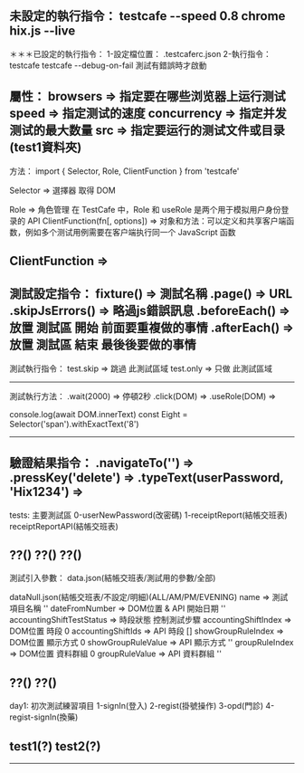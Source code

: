 未設定的執行指令：
testcafe --speed 0.8 chrome hix.js --live
-------------------------------------------------------------------------------
＊＊＊已設定的執行指令：
1-設定檔位置：
.testcaferc.json
2-執行指令：
testcafe
testcafe --debug-on-fail 測試有錯誤時才啟動

屬性：
browsers => 指定要在哪些浏览器上运行测试
speed => 指定测试的速度
concurrency => 指定并发测试的最大数量
src => 指定要运行的测试文件或目录(test1資料夾)
-------------------------------------------------------------------------------
方法：
import { Selector, Role, ClientFunction } from 'testcafe'

Selector  => 選擇器 取得 DOM

Role => 角色管理 在 TestCafe 中，Role 和 useRole 是两个用于模拟用户身份登录的 API
ClientFunction(fn[, options])  => 对象和方法：可以定义和共享客户端函数，例如多个测试用例需要在客户端执行同一个 JavaScript 函数

ClientFunction => 
-------------------------------------------------------------------------------
測試設定指令：
fixture() => 測試名稱
  .page() => URL
  .skipJsErrors() => 略過js錯誤訊息
  .beforeEach() => 放置 測試區 開始 前面要重複做的事情
  .afterEach() => 放置 測試區 結束 最後後要做的事情
-------------------------------------------------------------------------------
測試執行指令：
test.skip => 跳過 此測試區域
test.only => 只做 此測試區域

-------------------------------------------------------------------------------
測試執行方法：
.wait(2000) => 停頓2秒
.click(DOM) => 
.useRole(DOM) => 

console.log(await DOM.innerText)
const Eight = Selector('span').withExactText('8')

-------------------------------------------------
驗證結果指令：
.navigateTo('') => 
.pressKey('delete') => 
.typeText(userPassword, 'Hix1234') => 
-------------------------------------------------------------------------------
tests: 主要測試區
0-userNewPassword(改密碼)
1-receiptReport(結帳交班表)
receiptReportAPI(結帳交班表)

??()
??()
??()
-------------------------------------------------------------------------------
測試引入參數：
data.json(結帳交班表/測試用的參數/全部)

dataNull.json(結帳交班表/不設定/明細)(ALL/AM/PM/EVENING)
name  => 測試項目名稱 ''
dateFromNumber  => DOM位置 & API 開始日期 ''
accountingShiftTestStatus  => 時段狀態 控制測試步驟
accountingShiftIndex  => DOM位置 時段 0
accountingShiftIds  => API 時段 []
showGroupRuleIndex  => DOM位置 顯示方式 0
showGroupRuleValue  => API 顯示方式 ''
groupRuleIndex  => DOM位置 資料群組 0
groupRuleValue  => API 資料群組 ''

??()
??()
-------------------------------------------------------------------------------
day1: 初次測試練習項目
1-signIn(登入)
2-regist(掛號操作)
3-opd(門診)
4-regist-signIn(換藥)

test1(?)
test2(?)
-------------------------------------------------------------------------------
-------------------------------------------------------------------------------
